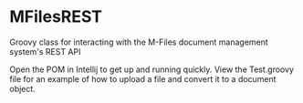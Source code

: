 MFilesREST
==========

Groovy class for interacting with the M-Files document management system's REST API

Open the POM in Intellij to get up and running quickly.  View the Test.groovy file for an example of how to upload a file and convert it to a document object.
